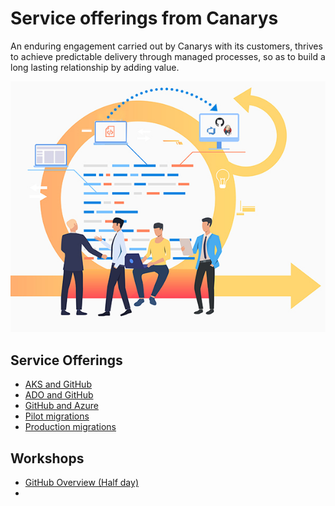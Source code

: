 # Service offerings from Canarys

An enduring engagement carried out by Canarys with its customers, thrives to achieve predictable delivery through managed processes, so as to build a long lasting relationship by adding value.

![canarys](service-offerings/media/Pipelines.jpg)

## Service Offerings

- [AKS and GitHub](service-offerings/AKS-GitHub.md)
- [ADO and GitHub](service-offerings/ADO-GitHub.md)
- [GitHub and Azure](service-offerings/GitHub-Azure.md)
- [Pilot migrations](service-offerings/pilot-migrations.md)
- [Production migrations](service-offerings/prod-migrations.md)

## Workshops

- [GitHub Overview (Half day)](workshops/github.md)
- 